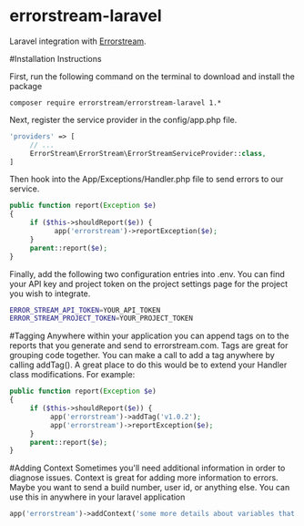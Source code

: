 # errorstream-laravel
Laravel integration with [Errorstream](https://www.errorstream.com/).

#Installation Instructions

First, run the following command on the terminal to download and install the package 
```text
composer require errorstream/errorstream-laravel 1.*
```

Next, register the service provider in the config/app.php file.
```php
'providers' => [
     // ...
     ErrorStream\ErrorStream\ErrorStreamServiceProvider::class,
]
```

Then hook into the App/Exceptions/Handler.php file to send errors to our service.
```php
public function report(Exception $e)
{
     if ($this->shouldReport($e)) {
           app('errorstream')->reportException($e);
     }
     parent::report($e);
}
```

Finally, add the following two configuration entries into .env. You can find your API key and project token on the project settings page for the project you wish to integrate.
```bash
ERROR_STREAM_API_TOKEN=YOUR_API_TOKEN
ERROR_STREAM_PROJECT_TOKEN=YOUR_PROJECT_TOKEN
```


#Tagging
Anywhere within your application you can append tags on to the reports that you generate and send to errorstream.com. Tags are great for grouping code together. You can make a call to add a tag anywhere by calling addTag(). A great place to do this would be to extend your Handler class modifications. For example:
```php
public function report(Exception $e)
{
     if ($this->shouldReport($e)) {
          app('errorstream')->addTag('v1.0.2');
          app('errorstream')->reportException($e);
     }
     parent::report($e);
}
```


#Adding Context
Sometimes you'll need additional information in order to diagnose issues. Context is great for adding more information to errors. Maybe you want to send a build number, user id, or anything else. You can use this in anywhere in your laravel application

```php
app('errorstream')->addContext('some more details about variables that are set');
```
